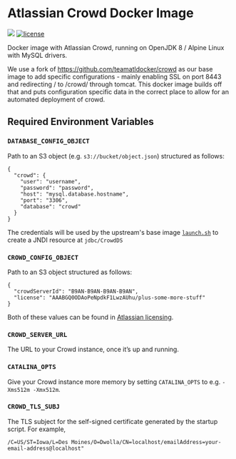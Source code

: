 # Atlassian Crowd Docker Image

[![](https://images.microbadger.com/badges/image/dwolla/atlassian-crowd.svg)](https://microbadger.com/images/dwolla/atlassian-crowd)
[![license](https://img.shields.io/github/license/dwolla/atlassian-crowd-docker.svg?style=flat-square)](https://github.com/Dwolla/atlassian-crowd-docker/blob/master/LICENSE.md)

Docker image with Atlassian Crowd, running on OpenJDK 8 / Alpine Linux with MySQL drivers.

We use a fork of https://github.com/teamatldocker/crowd as our base image to add specific configurations - mainly enabling SSL on port 8443 and redirecting / to /crowd/ through tomcat.  This docker image builds off that and puts configuration specific data in the correct place to allow for an automated deployment of crowd.

## Required Environment Variables

### `DATABASE_CONFIG_OBJECT`

Path to an S3 object (e.g. `s3://bucket/object.json`) structured as follows:

```
{
  "crowd": {
    "user": "username",
    "password": "password",
    "host": "mysql.database.hostname",
    "port": "3306",
    "database": "crowd"
  }
}
```

The credentials will be used by the upstream's base image [`launch.sh`](https://github.com/teamatldocker/crowd/blob/master/imagescripts/launch.sh) to create a JNDI resource at `jdbc/CrowdDS`

### `CROWD_CONFIG_OBJECT`

Path to an S3 object structured as follows:

```
{
  "crowdServerId": "B9AN-B9AN-B9AN-B9AN",
  "license": "AAABGQ0ODAoPeNpdkF1LwzAUhu/plus-some-more-stuff"
}
```

Both of these values can be found in [Atlassian licensing](http://my.atlassian.com/products/index).

### `CROWD_SERVER_URL`

The URL to your Crowd instance, once it’s up and running.

### `CATALINA_OPTS`

Give your Crowd instance more memory by setting `CATALINA_OPTS` to e.g. `-Xms512m -Xmx512m`.

### `CROWD_TLS_SUBJ`

The TLS subject for the self-signed certificate generated by the startup script. For example,

```
/C=US/ST=Iowa/L=Des Moines/O=Dwolla/CN=localhost/emailAddress=your-email-address@localhost"
```

